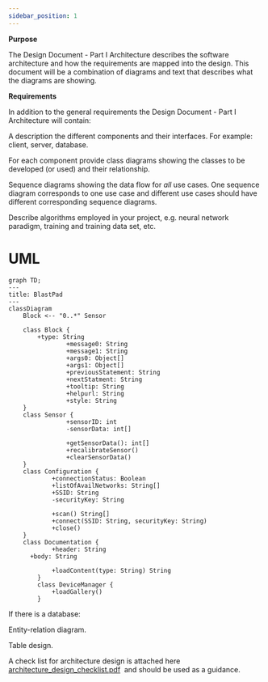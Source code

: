 ```yaml
---
sidebar_position: 1
---
```


**Purpose**

The Design Document - Part I Architecture describes the software architecture and how the requirements are mapped into the design. This document will be a combination of diagrams and text that describes what the diagrams are showing.

**Requirements**

In addition to the general requirements the Design Document - Part I Architecture will contain:

A description the different components and their interfaces. For example: client, server, database.

For each component provide class diagrams showing the classes to be developed (or used) and their relationship.

Sequence diagrams showing the data flow for _all_ use cases. One sequence diagram corresponds to one use case and different use cases should have different corresponding sequence diagrams.

Describe algorithms employed in your project, e.g. neural network paradigm, training and training data set, etc.

# UML

```mermaid
graph TD;
---
title: BlastPad
---
classDiagram
	Block <-- "0..*" Sensor
		
    class Block {
        +type: String
				+message0: String
				+message1: String
				+args0: Object[]
				+args1: Object[]
				+previousStatement: String
				+nextStatment: String
				+tooltip: String
				+helpurl: String
				+style: String
    }
    class Sensor {
				+sensorID: int
				-sensorData: int[]
		
				+getSensorData(): int[]
				+recalibrateSensor()
				+clearSensorData()
    }
    class Configuration {
			+connectionStatus: Boolean
			+listOfAvailNetworks: String[]
			+SSID: String
			-securityKey: String
			
			+scan() String[]
			+connect(SSID: String, securityKey: String)
			+close()
    }
    class Documentation {
			+header: String
      +body: String

			+loadContent(type: String) String
		}
		class DeviceManager {
			+loadGallery()
		}
```

If there is a database:

Entity-relation diagram.

Table design.

A check list for architecture design is attached here [architecture\_design\_checklist.pdf](https://templeu.instructure.com/courses/106563/files/16928870/download?wrap=1 "architecture_design_checklist.pdf")  and should be used as a guidance.
